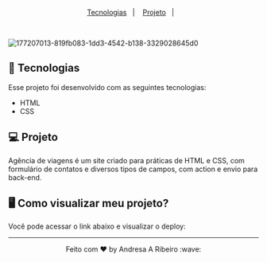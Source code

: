 <p align="center">
  <a href="#-tecnologias">Tecnologias</a>&nbsp;&nbsp;&nbsp;|&nbsp;&nbsp;&nbsp;
  <a href="#-projeto">Projeto</a>&nbsp;&nbsp;&nbsp;|&nbsp;&nbsp;&nbsp;
</p>

<br>

![177207013-819fb083-1dd3-4542-b138-3329028645d0](https://user-images.githubusercontent.com/94997593/188252911-ed40392a-da73-4534-9364-0fc8c25b8446.png)


## 🚀 Tecnologias

Esse projeto foi desenvolvido com as seguintes tecnologias:

- HTML
- CSS

## 💻 Projeto

Agência de viagens é um site criado para práticas de HTML e CSS, com formulário de contatos e diversos tipos de campos, com action e envio para back-end.

## 🖥️ Como visualizar meu projeto?

Você pode acessar o link abaixo e visualizar o deploy:

---

<p align="center">
  Feito com ♥ by Andresa A Ribeiro :wave:
</p>
